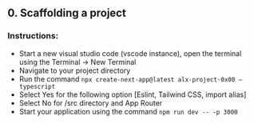 ## 0. Scaffolding a project
### Instructions:

- Start a new visual studio code (vscode instance), open the terminal using the Terminal -> New Terminal
- Navigate to your project directory
- Run the command `npx create-next-app@latest alx-project-0x00 –typescript`
- Select Yes for the following option [Eslint, Tailwind CSS, import alias]
- Select No for /src directory and App Router
- Start your application using the command `npm run dev -- -p 3000`